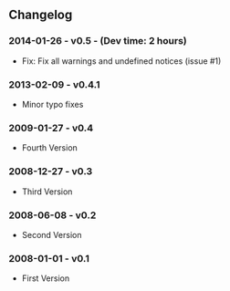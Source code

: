 ## Changelog ##

### 2014-01-26 - v0.5 - (Dev time: 2 hours) ###
- Fix: Fix all warnings and undefined notices (issue #1)

### 2013-02-09 - v0.4.1 ###
- Minor typo fixes

### 2009-01-27 - v0.4 ###
- Fourth Version

### 2008-12-27 - v0.3 ###
- Third Version

### 2008-06-08 - v0.2 ###
- Second Version

### 2008-01-01 - v0.1 ###
- First Version
